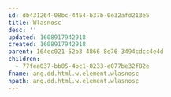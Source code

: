 ```yaml
---
id: db431264-08bc-4454-b37b-0e32afd213e5
title: Wlasnosc
desc: ''
updated: 1608917942918
created: 1608917942918
parent: 164ec021-52b3-4866-8e76-3494cdcc4e4d
children:
  - 77fea037-bb05-4bc1-8233-e077be32f82e
fname: ang.dd.html.w.element.wlasnosc
hpath: ang.dd.html.w.element.wlasnosc
---
```



